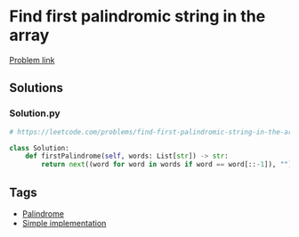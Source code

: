 # Find first palindromic string in the array

[Problem link](https://leetcode.com/problems/find-first-palindromic-string-in-the-array/)

## Solutions


### Solution.py
```py
# https://leetcode.com/problems/find-first-palindromic-string-in-the-array/

class Solution:
    def firstPalindrome(self, words: List[str]) -> str:
        return next((word for word in words if word == word[::-1]), "")
```
## Tags

* [Palindrome](/Collections/palindrome.md#palindrome)
* [Simple implementation](/Collections/simple-implementation.md#simple-implementation)
